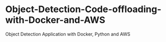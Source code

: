# Object-Detection-Code-offloading-with-Docker-and-AWS
Object Detection Application with Docker, Python and AWS
